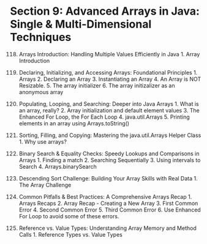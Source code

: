 # Section 9: Advanced Arrays in Java: Single & Multi-Dimensional Techniques

118. Arrays Introduction: Handling Multiple Values Efficiently in Java
    1. Array Introduction

119. Declaring, Initializing, and Accessing Arrays: Foundational Principles
    1. Arrays
    2. Declaring an Array
    3. Instantiating an Array
    4. An Array is NOT Resizable.
    5. The array initializer
    6. The array initizalizer as an anonymous array

120. Populating, Looping, and Searching: Deeper into Java Arrays
    1. What is an array, really?
    2. Array initialization and default element values
    3. The Enhanced For Loop, the For Each Loop
    4. java.util.Arrays
    5. Printing elements in an array using Arrays.toString()

121. Sorting, Filling, and Copying: Mastering the java.util.Arrays Helper Class
    1. Why use arrays?

122. Binary Search & Equality Checks: Speedy Lookups and Comparisons in Arrays
    1. Finding a match
    2. Searching Sequentially
    3. Using intervals to Search
    4. Arrays.binarySearch

123. Descending Sort Challenge: Building Your Array Skills with Real Data
    1. The Array Challenge

124. Common Pitfalls & Best Practices: A Comprehensive Arrays Recap
    1. Arrays Recaps
    2. Array Recap - Creating a New Array
    3. First Common Error
    4. Second Common Error
    5. Third Common Error
    6. Use Enhanced For Loop to avoid some of these errors.

125. Reference vs. Value Types: Understanding Array Memory and Method Calls
    1. Reference Types vs. Value Types